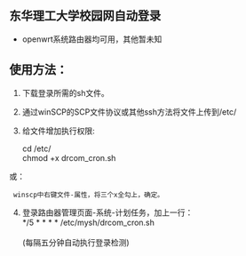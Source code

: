 ## 东华理工大学校园网自动登录
* openwrt系统路由器均可用，其他暂未知
## 使用方法：
1.  下载登录所需的sh文件。
2.  通过winSCP的SCP文件协议或其他ssh方法将文件上传到/etc/
3.  给文件增加执行权限:

     cd /etc/
     <br>chmod +x drcom_cron.sh

   或：

     winscp中右键文件-属性，将三个x全勾上，确定。

4.  登录路由器管理页面-系统-计划任务，加上一行：
<br>*/5 * * * * /etc/mysh/drcom_cron.sh<br>
<br>(每隔五分钟自动执行登录检测)
